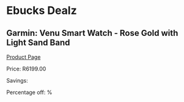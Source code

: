 
# Ebucks Dealz
## Garmin: Venu Smart Watch - Rose Gold with Light Sand Band
[Product Page](https://www.ebucks.com/web/shop/productSelected.do?prodId=707582970&catId=872270976)

Price: R6199.00

Savings: 

Percentage off: %
	